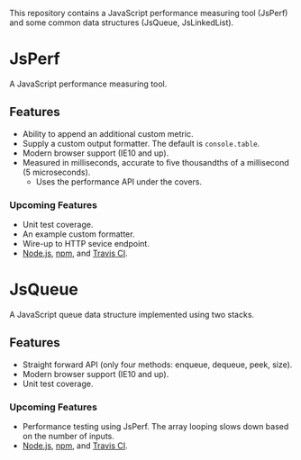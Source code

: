 This repository contains a JavaScript performance measuring tool (JsPerf) and some common data structures (JsQueue, JsLinkedList).

# JsPerf

A JavaScript performance measuring tool.

## Features

* Ability to append an additional custom metric.
* Supply a custom output formatter.  The default is `console.table`.
* Modern browser support (IE10 and up).
* Measured in milliseconds, accurate to five thousandths of a millisecond (5 microseconds).
    * Uses the performance API under the covers.

### Upcoming Features

* Unit test coverage.
* An example custom formatter.
* Wire-up to HTTP sevice endpoint.
* [Node.js](https://nodejs.org/en/), [npm](https://www.npmjs.com/), and [Travis CI](https://travis-ci.org/).

# JsQueue

A JavaScript queue data structure implemented using two stacks.

## Features

* Straight forward API (only four methods: enqueue, dequeue, peek, size).
* Modern browser support (IE10 and up).
* Unit test coverage.

### Upcoming Features

* Performance testing using JsPerf. The array looping slows down based on the number of inputs.
* [Node.js](https://nodejs.org/en/), [npm](https://www.npmjs.com/), and [Travis CI](https://travis-ci.org/).
